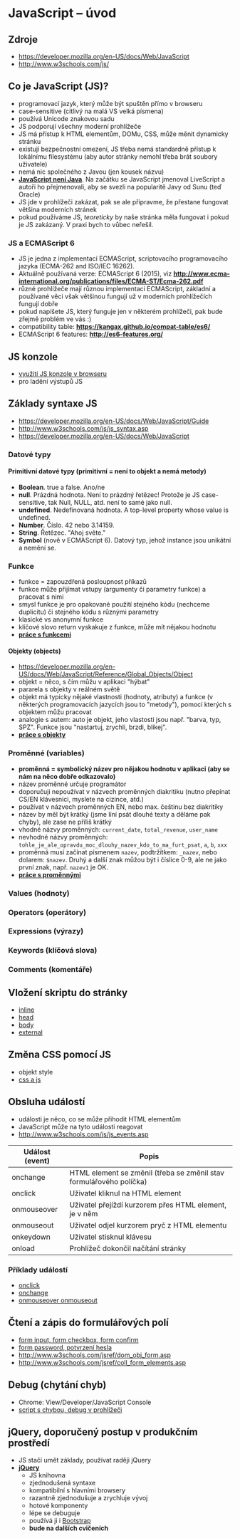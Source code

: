 # JavaScript – úvod


## Zdroje

* https://developer.mozilla.org/en-US/docs/Web/JavaScript
* http://www.w3schools.com/js/


## Co je JavaScript (JS)?

* programovací jazyk, který může být spuštěn přímo v browseru
* case-sensitive (citlivý na malá VS velká písmena)
* používá Unicode znakovou sadu
* JS podporují všechny moderní prohlížeče
* JS má přístup k HTML elementům, DOMu, CSS, může měnit dynamicky stránku
* existují bezpečnostní omezení, JS třeba nemá standardně přístup k lokálnímu filesystému (aby autor stránky nemohl třeba brát soubory uživatele)
* nemá nic společného z Javou (jen kousek názvu)
* **[JavaScript není Java](https://developer.mozilla.org/en-US/docs/Web/JavaScript/Guide/Introduction#JavaScript_and_Java)**. Na začátku se JavaScript jmenoval LiveScript a autoři ho přejmenovali, aby se svezli na popularitě Javy od Sunu (teď Oracle)
* JS jde v prohlížeči zakázat, pak se ale připravme, že přestane fungovat většina moderních stránek
* pokud používáme JS, *teoreticky* by naše stránka měla fungovat i pokud je JS zakázaný. V praxi bych to vůbec neřešil.


### JS a ECMAScript 6

* JS je jedna z implementací ECMAScript, scriptovacího programovacího jazyka (ECMA-262 and ISO/IEC 16262).
* Aktuálně používaná verze: ECMAScript 6 (2015), viz **http://www.ecma-international.org/publications/files/ECMA-ST/Ecma-262.pdf**
* různé prohlížeče mají různou implementaci ECMAScript, základní a používané věci však většinou fungují už v moderních prohlížečích fungují dobře
* pokud napíšete JS, který funguje jen v některém prohlížeči, pak bude zřejmě problém ve vás :)
* compatibility table: **https://kangax.github.io/compat-table/es6/**
* ECMAScript 6 features: **http://es6-features.org/**


## JS konzole

* [využití JS konzole v browseru](./08-js-console.html)
* pro ladění výstupů JS


## Základy syntaxe JS

* https://developer.mozilla.org/en-US/docs/Web/JavaScript/Guide
* http://www.w3schools.com/js/js_syntax.asp
* https://developer.mozilla.org/en-US/docs/Web/JavaScript


### Datové typy

#### Primitivní datové typy (primitivní = není to objekt a nemá metody)

* **Boolean**. true a false. Ano/ne
* **null**. Prázdná hodnota. Není to prázdný řetězec! Protože je JS case-sensitive, tak Null, NULL, atd. není to samé jako null.
* **undefined**. Nedefinovaná hodnota. A top-level property whose value is undefined.
* **Number**. Číslo. 42 nebo 3.14159.
* **String**. Řetězec. "Ahoj světe."
* **Symbol** (nově v ECMAScript 6). Datový typ, jehož instance jsou unikátní a nemění se.



### Funkce

* funkce = zapouzdřená posloupnost příkazů
* funkce může přijímat vstupy (argumenty či parametry funkce) a pracovat s nimi
* smysl funkce je pro opakované použití stejného kódu (nechceme duplicitu) či stejného kódu s různými parametry
* klasické vs anonymní funkce
* klíčové slovo return vyskakuje z funkce, může mít nějakou hodnotu
* **[práce s funkcemi](./08-js-functions.html)**


#### Objekty (objects)

* https://developer.mozilla.org/en-US/docs/Web/JavaScript/Reference/Global_Objects/Object
* objekt = něco, s čím můžu v aplikaci "hýbat"
* pararela s objekty v reálném světě
* objekt má typicky nějaké vlastnosti (hodnoty, atributy) a funkce (v některých programovacích jazycích jsou to "metody"), pomocí kterých s objektem můžu pracovat
* analogie s autem: auto je objekt, jeho vlastosti jsou např. "barva, typ, SPZ". Funkce jsou "nastartuj, zrychli, brzdi, blikej".
* **[práce s objekty](./08-js-objects.html)**

### Proměnné (variables)

* **proměnná = symbolický název pro nějakou hodnotu v aplikaci (aby se nám na něco dobře odkazovalo)**
* název proměnné určuje programátor
* doporučuji nepoužívat v názvech proměnných diakritiku (nutno přepínat CS/EN klávesnici, myslete na cizince, atd.)
* používat v názvech proměnných EN, nebo max. češtinu bez diakritiky
* název by měl být krátký (jsme líní psát dlouhé texty a děláme pak chyby), ale zase ne příliš krátký
* vhodné názvy proměnných: `current_date`, `total_revenue`, `user_name`
* nevhodné názvy proměnných: `tohle_je_ale_opravdu_moc_dlouhy_nazev_kdo_to_ma_furt_psat`, `a`, `b`, `xxx`
* proměnná musí začínat písmenem `nazev`, podtržítkem: `_nazev`, nebo dolarem: `$nazev`. Druhý a další znak můžou být i číslice 0-9, ale ne jako první znak, např.  `nazev1` je OK.
* **[práce s proměnnými](./08-js-variables.html)**


### Values (hodnoty)


### Operators (operátory)


### Expressions (výrazy)


### Keywords (klíčová slova)


### Comments (komentáře)




## Vložení skriptu do stránky

* [inline](./08-js-insert-inline.html)
* [head](./08-js-insert-head.html)
* [body](./08-js-insert-body.html)
* [external](./08-js-insert-external.html)


## Změna CSS pomocí JS

* objekt style
* [css a js](./08-js-css.html)


## Obsluha událostí

* události je něco, co se může přihodit HTML elementům
* JavaScript může na tyto události reagovat
* http://www.w3schools.com/js/js_events.asp

| Událost (event)     | Popis                                                               |
|---------------------|---------------------------------------------------------------------|
| onchange            | HTML element se změnil (třeba se změnil stav formulářového políčka) |
| onclick             | Uživatel kliknul na HTML element                                    |
| onmouseover         | Uživatel přejíždí kurzorem přes HTML element, je v něm              |
| onmouseout          | Uživatel odjel kurzorem pryč z HTML elementu                        |
| onkeydown           | Uživatel stisknul klávesu                                           |
| onload              | Prohlížeč dokončil načítání stránky                                 |


### Příklady událostí
* [onclick](./08-js-event-onclick.html) 
* [onchange](./08-js-event-onchange.html)
* [onmouseover onmouseout](./08-js-event-mouse.html)


## Čtení a zápis do formulářových polí 

* [form input, form checkbox, form confirm](./08-js-form-fields.html)
* [form password, potvrzení hesla](./08-js-form-password.html)
* http://www.w3schools.com/jsref/dom_obj_form.asp
* http://www.w3schools.com/jsref/coll_form_elements.asp



## Debug  (chytání chyb)

* Chrome: View/Developer/JavaScript Console
* [script s chybou, debug v prohlížeči](./08-js-debug.html)

## jQuery, doporučený postup v produkčním prostředí

* JS stačí umět základy, používat raději jQuery
* **[jQuery](https://jquery.com/)**
  * JS knihovna
  * zjednodušená syntaxe
  * kompatibilní s hlavními browsery
  * razantně zjednodušuje a zrychluje vývoj
  * hotové komponenty
  * lépe se debuguje
  * používá ji i [Bootstrap](http://getbootstrap.com/javascript/)
  * **bude na dalších cvičeních**
